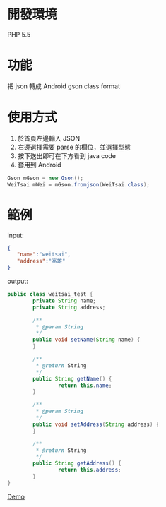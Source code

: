 開發環境
==============
PHP 5.5

功能
==============
把 json 轉成 Android gson class format

使用方式
==============
1. 於首頁左邊輸入 JSON
2. 右邊選擇需要 parse 的欄位，並選擇型態
3. 按下送出即可在下方看到 java code
4. 套用到 Android
```java
Gson mGson = new Gson();
WeiTsai mWei = mGson.fromjson(WeiTsai.class);
```

範例
==============
input:
```json
{
   "name":"weitsai",
   "address":"高雄"
}
```

output:
```java
public class weitsai_test {
        private String name;
        private String address;

        /**
         * @param String
         */
        public void setName(String name) {
        }

        /**
         * @return String
         */
        public String getName() {
                return this.name;
        }

        /**
         * @param String
         */
        public void setAddress(String address) {
        }

        /**
         * @return String
         */
        public String getAddress() {
                return this.address;
        }
}
```


[Demo](http://json2class.herokuapp.com/)
